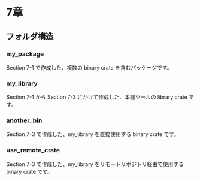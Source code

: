 # 7章

## フォルダ構造

### my_package

Section 7-1 で作成した、複数の binary crate を含むパッケージです。

### my_library

Section 7-1 から Section 7-3 にかけて作成した、本棚ツールの library crate です。

### another_bin

Section 7-3 で作成した、my_library を直接使用する binary crate です。

### use_remote_crate

Section 7-3 で作成した、my_library をリモートリポジトリ経由で使用する binary crate です。
